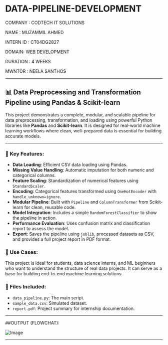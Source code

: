 # DATA-PIPELINE-DEVELOPMENT

COMPANY : CODTECH IT SOLUTIONS

NAME : MUZAMMIL AHMED 

INTERN ID : CT04DG2827

DOMAIN: WEB DEVELOPMENT 

DURATION : 4 WEEKS 

MWNTOR : NEELA SANTHOS 

---

## 📊 Data Preprocessing and Transformation Pipeline using Pandas & Scikit-learn

This project demonstrates a complete, modular, and scalable pipeline for data preprocessing, transformation, and loading using powerful Python libraries like **Pandas** and **Scikit-learn**. It is designed for real-world machine learning workflows where clean, well-prepared data is essential for building accurate models.

----

### 🔧 Key Features:

* **Data Loading**: Efficient CSV data loading using Pandas.
* **Missing Value Handling**: Automatic imputation for both numeric and categorical columns.
* **Feature Scaling**: Standardization of numerical features using `StandardScaler`.
* **Encoding**: Categorical features transformed using `OneHotEncoder` with `handle_unknown=ignore`.
* **Modular Pipeline**: Built with `Pipeline` and `ColumnTransformer` from Scikit-learn for clean, reusable code.
* **Model Integration**: Includes a simple `RandomForestClassifier` to show the pipeline in action.
* **Performance Evaluation**: Uses confusion matrix and classification report to assess the model.
* **Export**: Saves the pipeline using `joblib`, processed datasets as CSV, and provides a full project report in PDF format.

### 🧪 Use Cases:

This project is ideal for students, data science interns, and ML beginners who want to understand the structure of real data projects. It can serve as a base for building end-to-end machine learning solutions.

### 📁 Files Included:

* `data_pipeline.py`: The main script.
* `sample_data.csv`: Simulated dataset.
* `report.pdf`: Project summary for internship documentation.

---

##OUTPUT (FLOWCHAT):

![Image](https://github.com/user-attachments/assets/2bedea96-4ca5-4fd6-9ae4-38475e940c27)

---
